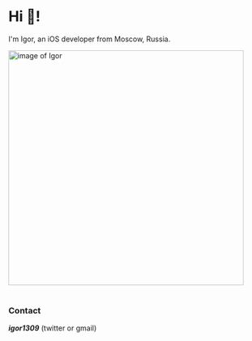 # Hi 👋!

I'm Igor, an iOS developer from Moscow, Russia.

<div>
<image src="/images/about/igor.jpeg" width="464" title="image of Igor">
<br/>
<br/>
</div>

  

### Contact

___igor1309___ (twitter or gmail)
